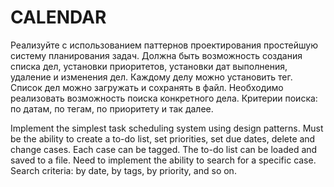 # CALENDAR
Реализуйте с использованием паттернов проектирования простейшую систему планирования задач. Должна быть
возможность создания списка дел, установки приоритетов, установки дат выполнения, удаление и изменения дел.
Каждому делу можно установить тег. Список дел можно загружать и сохранять в файл. Необходимо реализовать
возможность поиска конкретного дела. Критерии поиска: по датам, по тегам, по приоритету и так далее.

Implement the simplest task scheduling system using design patterns. Must be
the ability to create a to-do list, set priorities, set due dates, delete and change cases.
Each case can be tagged. The to-do list can be loaded and saved to a file. Need to implement
the ability to search for a specific case. Search criteria: by date, by tags, by priority, and so on.
